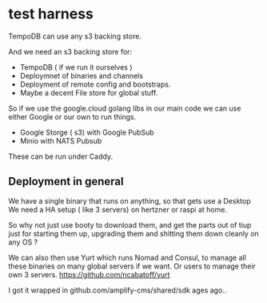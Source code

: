 # test harness

TempoDB can use any s3 backing store.

And we need an s3 backing store for:
- TempoDB ( if we run it ourselves )
- Deploymnet of binaries and channels
- Deployment of remote config and bootstraps.
- Maybe a decent File store for global stuff.

So if we use the google.cloud golang libs in our main code we can use either Google or our own to run things.

- Google Storge ( s3) with Google PubSub
- Minio with NATS Pubsub

These can be run under Caddy.

## Deployment in general

We have a single binary that runs on anything, so that gets use a Desktop
We need a HA setup ( like 3 servers) on hertzner or raspi at home.

So why not just use booty to download them, and get the parts out of tiup just for starting them up, upgrading them and shitting them down cleanly on any OS ?

We can also then use Yurt which runs Nomad and Consul, to manage all these binaries on many global servers if we want.
Or users to manage their own 3 servers.
https://github.com/ncabatoff/yurt

I got it wrapped in github.com/amplify-cms/shared/sdk ages ago..



